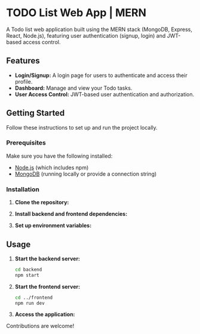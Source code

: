 # TODO List Web App | MERN 

A Todo list web application built using the MERN stack (MongoDB, Express, React, Node.js), featuring user authentication (signup, login) and JWT-based access control.

## Features

- **Login/Signup:** A login page for users to authenticate and access their profile.
- **Dashboard:** Manage and view your Todo tasks.
- **User Access Control:** JWT-based user authentication and authorization.

## Getting Started

Follow these instructions to set up and run the project locally.

### Prerequisites

Make sure you have the following installed:

- [Node.js](https://nodejs.org/) (which includes npm)
- [MongoDB](https://www.mongodb.com/) (running locally or provide a connection string)

### Installation

1. **Clone the repository:**

2. **Install backend and frontend dependencies:**

3. **Set up environment variables:**

## Usage

1. **Start the backend server:**

    ```bash
    cd backend
    npm start
    ```

2. **Start the frontend server:**

    ```bash
    cd ../frontend
    npm run dev
    ```

3. **Access the application:**

Contributions are welcome!
